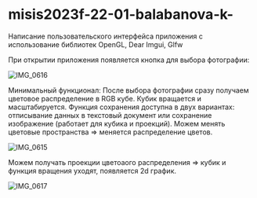 # misis2023f-22-01-balabanova-k-

Написание пользовательского интерфейса приложения с использование библиотек OpenGL, Dear Imgui, Glfw

При открытии приложения появляется кнопка для выбора фотографии:

![IMG_0616](https://github.com/ksbalabanova/misis2023f-22-01-balabanova-k-a/assets/114703175/88e3e677-76a9-4929-a51a-24ea6f51fb1c)

Минимальный функционал:
После выбора фотографии сразу получаем цветовое распределение в RGB кубе.
Кубик вращается и масштабируется.
Функция сохранения доступна в двух вариантах: отписывание данных в текстовый документ или сохранение изображение (работает для кубика и проекций).
Можем менять цветовые пространства => меняется распределение цветов.

![IMG_0615](https://github.com/ksbalabanova/misis2023f-22-01-balabanova-k-a/assets/114703175/3602e09c-6d9e-40ed-972a-4372876b2bec)

Можем получать проекции цветоаого распределения => кубик и функция вращения уходят, появляется 2d график.

![IMG_0617](https://github.com/ksbalabanova/misis2023f-22-01-balabanova-k-a/assets/114703175/562c0f21-cb4b-4415-8bb1-39493f55e59e)
